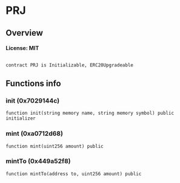 # PRJ

## Overview

#### License: MIT

## 

```solidity
contract PRJ is Initializable, ERC20Upgradeable
```


## Functions info

### init (0x7029144c)

```solidity
function init(string memory name, string memory symbol) public initializer
```


### mint (0xa0712d68)

```solidity
function mint(uint256 amount) public
```


### mintTo (0x449a52f8)

```solidity
function mintTo(address to, uint256 amount) public
```

